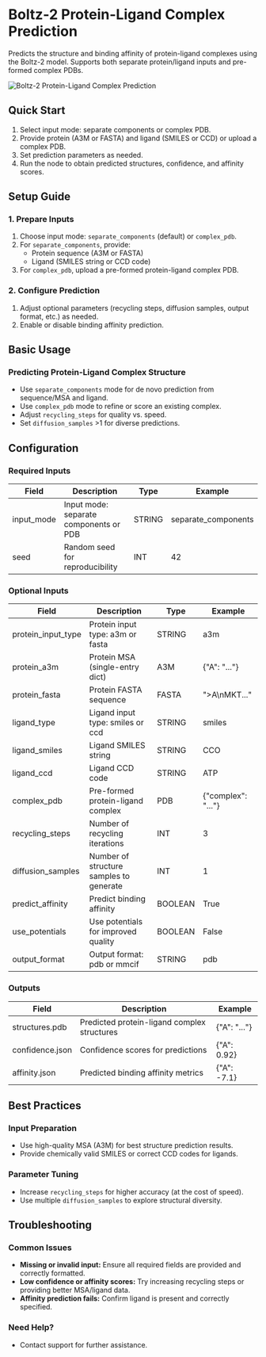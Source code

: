 # Boltz-2 Protein-Ligand Complex Prediction

Predicts the structure and binding affinity of protein-ligand complexes using the Boltz-2 model. Supports both separate protein/ligand inputs and pre-formed complex PDBs.

<img src="/images/nodes/biotech/boltz-2/boltz-2-protein-ligand-complex-prediction.png" alt="Boltz-2 Protein-Ligand Complex Prediction" class="rounded-lg">

## Quick Start

1. Select input mode: separate components or complex PDB.
2. Provide protein (A3M or FASTA) and ligand (SMILES or CCD) or upload a complex PDB.
3. Set prediction parameters as needed.
4. Run the node to obtain predicted structures, confidence, and affinity scores.

## Setup Guide

### 1. Prepare Inputs
1. Choose input mode: `separate_components` (default) or `complex_pdb`.
2. For `separate_components`, provide:
   - Protein sequence (A3M or FASTA)
   - Ligand (SMILES string or CCD code)
3. For `complex_pdb`, upload a pre-formed protein-ligand complex PDB.

### 2. Configure Prediction
1. Adjust optional parameters (recycling steps, diffusion samples, output format, etc.) as needed.
2. Enable or disable binding affinity prediction.

## Basic Usage

### Predicting Protein-Ligand Complex Structure
* Use `separate_components` mode for de novo prediction from sequence/MSA and ligand.
* Use `complex_pdb` mode to refine or score an existing complex.
* Adjust `recycling_steps` for quality vs. speed.
* Set `diffusion_samples` >1 for diverse predictions.

## Configuration

### Required Inputs
| Field         | Description                                 | Type   | Example         |
|---------------|---------------------------------------------|--------|-----------------|
| input_mode    | Input mode: separate components or PDB      | STRING | separate_components |
| seed          | Random seed for reproducibility             | INT    | 42              |

### Optional Inputs
| Field              | Description                                         | Type    | Example         |
|--------------------|-----------------------------------------------------|---------|-----------------|
| protein_input_type | Protein input type: a3m or fasta                    | STRING  | a3m             |
| protein_a3m        | Protein MSA (single-entry dict)                     | A3M     | {"A": "..."}   |
| protein_fasta      | Protein FASTA sequence                              | FASTA   | ">A\nMKT..."   |
| ligand_type        | Ligand input type: smiles or ccd                    | STRING  | smiles          |
| ligand_smiles      | Ligand SMILES string                                | STRING  | CCO             |
| ligand_ccd         | Ligand CCD code                                     | STRING  | ATP             |
| complex_pdb        | Pre-formed protein-ligand complex                   | PDB     | {"complex": "..."} |
| recycling_steps    | Number of recycling iterations                      | INT     | 3               |
| diffusion_samples  | Number of structure samples to generate             | INT     | 1               |
| predict_affinity   | Predict binding affinity                            | BOOLEAN | True            |
| use_potentials     | Use potentials for improved quality                 | BOOLEAN | False           |
| output_format      | Output format: pdb or mmcif                         | STRING  | pdb             |

### Outputs
| Field            | Description                                 | Example         |
|------------------|---------------------------------------------|-----------------|
| structures.pdb   | Predicted protein-ligand complex structures | {"A": "..."}   |
| confidence.json  | Confidence scores for predictions           | {"A": 0.92}    |
| affinity.json    | Predicted binding affinity metrics          | {"A": -7.1}    |

## Best Practices

### Input Preparation
* Use high-quality MSA (A3M) for best structure prediction results.
* Provide chemically valid SMILES or correct CCD codes for ligands.

### Parameter Tuning
* Increase `recycling_steps` for higher accuracy (at the cost of speed).
* Use multiple `diffusion_samples` to explore structural diversity.

## Troubleshooting

### Common Issues
* **Missing or invalid input:** Ensure all required fields are provided and correctly formatted.
* **Low confidence or affinity scores:** Try increasing recycling steps or providing better MSA/ligand data.
* **Affinity prediction fails:** Confirm ligand is present and correctly specified.

### Need Help?
* Contact support for further assistance.
